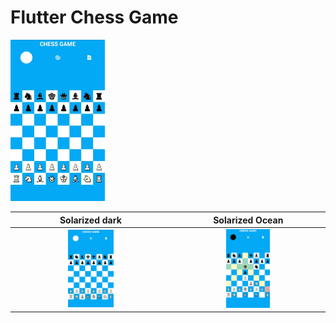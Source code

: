 # Flutter Chess Game

<img src="https://github.com/GabriPalmyro/chess_flutter_game/blob/master/gitImages/image0.jpeg" width="30%">

Solarized dark             |  Solarized Ocean
:-------------------------:|:-------------------------:
<img src="https://github.com/GabriPalmyro/chess_flutter_game/blob/master/gitImages/image0.jpeg" width="30%">  |  <img src="https://github.com/GabriPalmyro/chess_flutter_game/blob/master/gitImages/image1.jpeg" width="30%">

